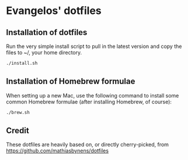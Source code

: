 # Evangelos' dotfiles

## Installation of dotfiles
Run the very simple install script to pull in the latest version and copy the files to ~/, your home directory.
```bash
./install.sh
```

## Installation of Homebrew formulae
When setting up a new Mac, use the following command to install some common Homebrew formulae (after installing Homebrew, of course):
```bash
./brew.sh
```

## Credit
These dotfiles are heavily based on, or directly cherry-picked, from https://github.com/mathiasbynens/dotfiles
